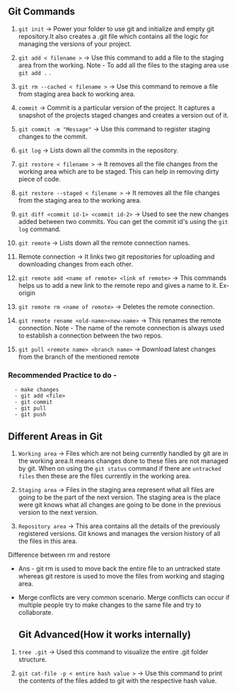 ## Git Commands 

1. `git init` -> Power your folder to use git and initialize and empty git repository.It also creates a .git file which contains all the logic for managing the versions of your project.

2. `git add < filename >` -> Use this command to add a file to the staging area from the working. Note - To add all the files to the staging area use `git add .` .

3. `git rm --cached < filename >` -> Use this command to remove a file from staging area back to working area.

4. `commit` -> Commit is a particular version of the project. It captures a snapshot of the projects staged changes and creates a version out of it.

5. `git commit -m "Message"` -> Use this command to register staging changes to the commit.

6. `git log` -> Lists down all the commits in the repository.

7. `git restore < filename >` ->  It removes all the file changes from the working area which are to be staged. This can help in removing dirty piece of code.

8. `git restore --staged < filename >` -> It removes all the file changes from the staging area to the working area.

9. `git diff <commit id-1> <commit id-2>` -> Used to see the new changes added between two commits. You can get the commit id's using the `git log` command.

10. `git remote` -> Lists down all the remote connection names.

11. Remote connection -> It links two git repositories for uploading and downloading changes from each other.

12. `git remote add <name of remote> <link of remote>` -> This commands helps us to add a new link to the remote repo and gives a name to it. Ex- origin

13. `git remote rm <name of remote>` -> Deletes the remote connection.

14. `git remote rename <old-name><new-name>` -> This renames the remote connection.
Note - The name of the remote connection is always used to establish a connection between the two repos.

15. `git pull <remote name> <branch name>` -> Download latest changes from the branch of the mentioned remote


### Recommended Practice to do - 
      
      - make changes
      - git add <file>
      - git commit
      - git pull
      - git push


## Different Areas in Git

1. `Working area` -> Files which are not being currently handled by git are in the working area.It means changes done to these files are not managed by git. When on using the `git status` command if there are `untracked files` then these are the files currently in the working area.

2. `Staging area` -> Files in the staging area represent what all files are going to be the part of the next version. The staging area is the place were git knows what all changes are going to be done in the previous version to the next version.

3. `Repository area` -> This area contains all the details of the previously registered versions. Git knows and manages the version history of all the files in this area.

Difference between rm and restore
 - Ans - git rm is used to move back the entire file to an untracked state whereas git restore is used to move the files from working and staging area.


- Merge conflicts are very common scenario.
  Merge conflicts can occur if multiple people try to make changes to the same file and try to collaborate.


  ## Git Advanced(How it works internally)
 
 1. `tree .git` -> Used this command to visualize the entire .git folder structure.

 2. `git cat-file -p < entire hash value >` -> Use this command to print the contents of the files added to git with the respective hash value.
 